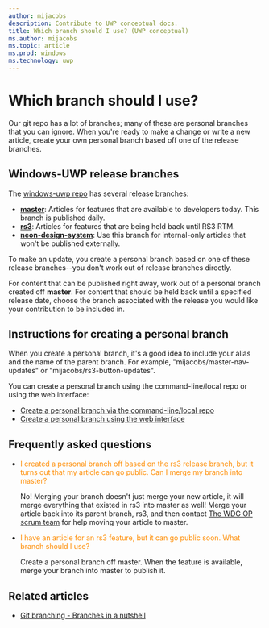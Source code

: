 ```yaml
---
author: mijacobs
description: Contribute to UWP conceptual docs.
title: Which branch should I use? (UWP conceptual)
ms.author: mijacobs
ms.topic: article
ms.prod: windows
ms.technology: uwp
---
```


# Which branch should I use?

Our git repo has a lot of branches; many of these are personal branches that you can ignore. When you're ready to make a change or write a new article, create your own personal branch based off one of the release branches.

## Windows-UWP release branches
The [windows-uwp repo](https://cpubwin.visualstudio.com/windows-uwp/_git/windows-uwp) has several release branches:

- **[master](https://cpubwin.visualstudio.com/windows-uwp/_git/windows-uwp/?branch=flight)**: Articles for features that are available to developers today. This branch is published daily.
- **[rs3](https://cpubwin.visualstudio.com/windows-uwp/_git/windows-uwp/?branch=rs3)**: Articles for features that are being held back until RS3 RTM.
- **[neon-design-system](https://cpubwin.visualstudio.com/windows-uwp/_git/windows-uwp/?branch=neon-design-system)**: Use this branch for internal-only articles that won't be published externally.

To make an update, you create a personal branch based on one of these release branches--you don't work out of release branches directly.

For content that can be published right away, work out of a personal branch created off **master**. For content that should be held back until a specified release date, choose the branch associated with the release you would like your contribution to be included in.

## Instructions for creating a personal branch

When you create a personal branch, it's a good idea to include your alias and the name of the parent branch. For example, "mijacobs/master-nav-updates" or "mijacobs/rs3-button-updates".

You can create a personal branch using the command-line/local repo or using the web interface:

* [Create a personal branch via the command-line/local repo](setup-local-repo-for-large-changes.md)
* [Create a personal branch using the web interface](web-interface-for-small-contributions.md)

## Frequently asked questions

* <span style="color: darkOrange">I created a personal branch off based on the rs3 release branch, but it turns out that my article can go public. Can I merge my branch into master?</span>

	No! Merging your branch doesn't just merge your new article, it will merge everything that existed in rs3 into master as well! Merge your article back into its parent branch, rs3, and then contact [The WDG OP scrum team](mailto:wdgopscrum@microsoft.com) for help moving your article to master.

* <span style="color: darkOrange">I have an article for an rs3 feature, but it can go public soon. What branch should I use?</span>

	Create a personal branch off master. When the feature is available, merge your branch into master to publish it.

## Related articles

* [Git branching - Branches in a nutshell](https://git-scm.com/book/en/v2/Git-Branching-Branches-in-a-Nutshell)